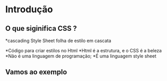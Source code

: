 # Introdução

## O que siginifica CSS ?

*cascading Style Sheet
                    folha de estilo em cascata

*Código para criar estilos no Html
*Html é a estrutura, e o CSS é a beleza
*Não é uma linguagem de programação;
*É uma linguagem style sheet

## Vamos ao exemplo
